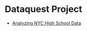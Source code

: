# Dataquest Project 
- [Analyzing NYC High School Data](https://github.com/wangjy38/Analyzing-NYC-High-School-Data/blob/master/Schools.ipynb)
